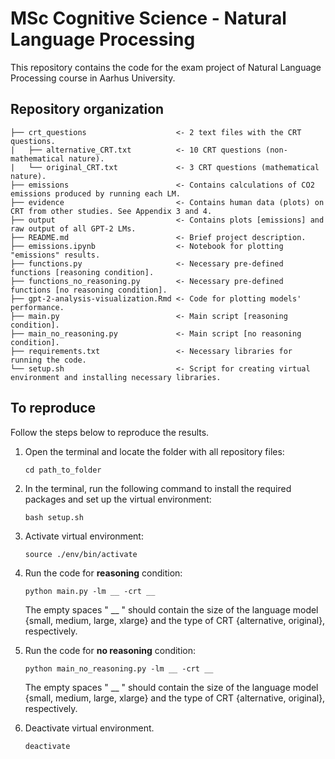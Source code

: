 # MSc Cognitive Science - Natural Language Processing
This repository contains the code for the exam project of Natural Language Processing course in Aarhus University.

## Repository organization
```
├── crt_questions                    <- 2 text files with the CRT questions.
|   ├── alternative_CRT.txt          <- 10 CRT questions (non-mathematical nature).
|   └── original_CRT.txt             <- 3 CRT questions (mathematical nature).
├── emissions                        <- Contains calculations of CO2 emissions produced by running each LM.
├── evidence                         <- Contains human data (plots) on CRT from other studies. See Appendix 3 and 4.
├── output                           <- Contains plots [emissions] and raw output of all GPT-2 LMs.    
├── README.md                        <- Brief project description.                    
├── emissions.ipynb                  <- Notebook for plotting "emissions" results.                
├── functions.py                     <- Necessary pre-defined functions [reasoning condition].
├── functions_no_reasoning.py        <- Necessary pre-defined functions [no reasoning condition].
├── gpt-2-analysis-visualization.Rmd <- Code for plotting models' performance.        
├── main.py                          <- Main script [reasoning condition].
├── main_no_reasoning.py             <- Main script [no reasoning condition].
├── requirements.txt                 <- Necessary libraries for running the code.
└── setup.sh                         <- Script for creating virtual environment and installing necessary libraries.
```

## To reproduce

Follow the steps below to reproduce the results.

1. Open the terminal and locate the folder with all repository files:
    ```
    cd path_to_folder
    ```
    
3. In the terminal, run the following command to install the required packages and set up the virtual environment:
    ```
    bash setup.sh
    ```
    
4. Activate virtual environment:
   ```
   source ./env/bin/activate
   ```
   
5. Run the code for **reasoning** condition:
   ```
   python main.py -lm __ -crt __
   ```
   The empty spaces " __ " should contain the size of the language model {small, medium, large, xlarge} and the type of CRT {alternative, original}, respectively.
   
6. Run the code for **no reasoning** condition:
   ```
   python main_no_reasoning.py -lm __ -crt __
   ```
   The empty spaces " __ " should contain the size of the language model {small, medium, large, xlarge} and the type of CRT {alternative, original}, respectively.
   
8. Deactivate virtual environment.
   ```
   deactivate
   ```
